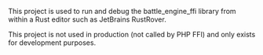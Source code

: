 This project is used to run and debug the battle_engine_ffi library from within a Rust editor such as JetBrains RustRover.

This project is not used in production (not called by PHP FFI) and only exists for development purposes.